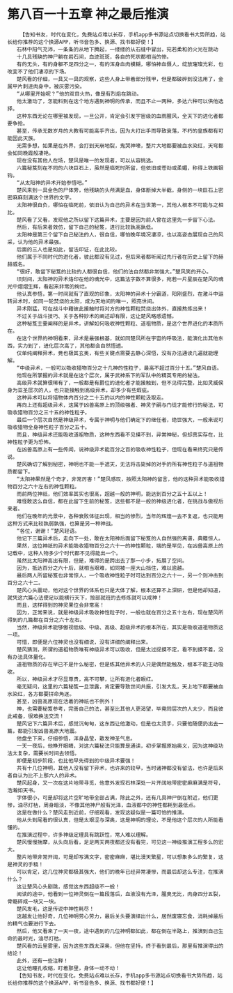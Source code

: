 # 第八百一十五章 神之最后推演
        【告知书友，时代在变化，免费站点难以长存，手机app多书源站点切换看书大势所趋，站长给你推荐的这个换源APP，听书音色多、换源、找书都好使！】
       石林中阳气充沛，一条条的从地下腾起，一缕缕的从石缝中冒出，宛若柔和的火光在跳动
       十几具残缺的神尸躺在岩石间，血迹斑斑，各自的死状都相当的惨。
       有的无头，有的身躯不足四分之一，有的浑身血肉模糊，哪怕神血慑人，绽放璀璨光彩，也改变不了他们凄凉的下场。
       楚风看的仔细，一具又一具的观察，这些人身上带着部分残甲，但是都破碎到没法用了，金属甲片刺进肉身中，被灰雾污染。
       “从哪里开始呢？”他的双目火热，像是有烈焰在跳动。
       他太激动了，怎能料到在这个地方遇到神明的传承，而且不止一两种，多达六种可以供他选择。
       这种东西无论在哪里被发现，一旦公开，肯定会引发宇宙级的血雨腥风，全天下的进化者都要争抢。
       甚至，传承无数岁月的大教有可能高手齐出，因为大打出手而导致衰落，不朽的皇族都有可能因此灭族。
       无需多想，如果是在外界，会打到天崩地裂，鬼哭神嚎，整片大地都要被血水染红，天穹都会如同晚霞般凄艳。
       现在没有其他人在场，楚风是唯一的发现者，可以从容挑选。
       六篇秘笈刻在不同的六块巨石上，虽然是临死时所留，但依旧或苍劲或柔媚，称得上铁画银钩。
       “从太阳神的异术开始参悟吧。”
       楚风来到一具金色的尸体旁，他残缺的头颅满是血，身体断掉大半截，身侧的一块巨石上密密麻麻刻满这个世界的文字。
       太阳神很自负，哪怕在临死前，依旧认为自己的异术在当世第一，其他人根本不可能与之相比。
       楚风看了又看，发现他之所以留下这篇异术，主要是因为前人曾在这里先一步留下心法。
       然后，有后来者效仿，留下自己的秘笈，进行比较孰高孰低。
       太阳神是第三个留下自己秘法的人，很自信，哪怕晚年境况凄凉，也以高姿态展现自己的风采，认为他的异术最强。
       后面的三人也是如此，留法印证，在此比较。
       他们属于不同时代的进化者，彼此都没有见过，但后来者都听闻过先行者在历史上留下的赫赫威名。
       “很好，敢留下秘笈的比较的人都很自信，他们的法自然都非常强大。”楚风笑的开心。
       顷刻间，太阳神的异术烙印在他的魂光中，这篇法字数不算很多，宛若一片星辰在楚风的魂光中熠熠生辉，看起来非常的绚烂。
       他认真参悟，第一时间就有了直观的印象，太阳神的异术十分霸道，阳刚盛烈，在激斗中运转异术时，如同一轮焚烧的太阳，成为天地间的唯一，照亮世间。
       异术刚猛，可在战斗中藉彼此接触时将对方的神性颗粒焚烧出体外，直接熬炼出来！
       不过关于战斗技巧、关于各种妙术的阐述却有限，这让楚风略感遗憾。
       这种秘笈主要阐释的是异术，讲解如何吸收神性颗粒、道祖物质，是这个世界进化的本质所在。
       在这个世界的神明看来，异术是最强根基，就如同楚风所在宇宙的呼吸法，能演化出其他东西，实力到了，进化层次高了，其他都会自然悟透。
       仅单纯阐释异术，竟也极其玄奥，有些关键点需要去静心深悟，没有办法通读几遍就能理解。
       “中级异术，一般可以吸收猎物百分之十几神的性粒子，最高不超过百分十五。”楚风自语。
       他现在所掌握的异术就是在这个层次，属于武神系下的军队中的精英专用的秘法。
       高级异术就算很稀有了，一般都是有爵位的进化者才能接触到，但不见得完整，比如灵威侯身为亚圣层次的人，也只能接触到高级异术，却多少有些瑕疵。
       这种异术可以将猎物体内百分之二十五的以内的神性颗粒汲取走。
       再向上还有超级异术，这属于凶兽高原上的顶级强者、神灵子嗣与门徒才能修行的秘法，可吸收猎物百分之三十五的神性粒子。
       最后一个层次自然是神级异术，专属于神明与他们确定下的继任者，绝世强大，一般来说可吸收猎物全身神性粒子百分之五十。
       而且，神级异术还能吸收道祖物质，这种东西看不见摸不到，异常神秘，但却真实存在，比神性粒子更为恐怖。
       在凶兽高原上有一些传闻，说神级异术能百分之百的吸收神性粒子，但现在看来终究只是传说。
       楚风确切了解到秘密，神明也不能一手遮天，无法将击毙掉的对手的所有神性粒子与道祖物质都留下。
       “太阳神果然是个奇才，非常厉害！”楚风感叹，按照太阳神的留言，他的这种异术能吸收猎物百分之六十左右的神性颗粒。
       而前两位神祇，他们效率其实也很高，超越一般的神明，能达到百分之五十五以上！
       难怪敢这么自信，都在此留下生前的秘笈，这些都不是一般的神级进化者，在挑战与傲视后来者。
       他们在晚年的光景中，各种衰败体征出现，相当的惨烈，当年的辉煌一去不复返，也只能用这种方式来比较孰弱孰强，也算是另一种神战。
       “各位，谢谢！”楚风轻语。
       他记下三篇异术后，走向下一处，敢在太阳神后面留下秘笈的人自然强的离谱，典籍惊人。
       果然，这位神祇的异术能吸收猎物百分之六十一的神性颗粒，端的是罕见，在凶兽高原上的记载中，这种人物多少个时代都不见得能出一个。
       虽然比太阳神高出有限，但是，难得的是跨出去了那一小步，拓展了空间。
       因为，抵达百分之六十后，就相当艰难，如同被一座大山挡住，难以逾越。
       最后两人所留秘笈也非常惊人，一个吸收神性粒子时可达到百分之六十一，另一个则冲击到百分之六十二。
       楚风心头震动，他对这个世界的体系也只是大体了解，根本还算不上深研，但是他却知道，就凭这六篇心法便足以能横行天下，按部就班的去修炼就可以成神！
       而且，这样得到的神灵果位会非常高！
       因为，正常来说，就是神级异术吸收神性粒子时，一般也就在百分之五十左右，现在楚风所得到的几篇都在百分之六十左右。
       当然，神级异术能够傲视低级、中级、高级、超级异术的根本所在，其实是吸收道祖物质这一项。
       可惜，即便是六位神灵也没有细说，没有详细的阐释出来。
       楚风猜测，所谓的道祖物质唯有神级异术可以吸收，但是太过捉摸不定，看不到摸不着，没有办法具体量化。
       道祖物质的存在早已不是什么秘密，但是练其他异术的人只是偶然能触及，根本不能主动吸收。
       所以，神级异术才尽显尊贵，高不可攀，让所有进化者眼红。
       毫无疑问，这里的六篇秘笈一旦泄露，肯定要导致世间共振，引发大乱，天上地下都要被血水染红，各方都要拼命角逐。
       甚至，凶兽高原现在活着的神祇也不例外！
       神，也需要秘笈参考，完善自己的法，甚至比其他人更渴望，毕竟同层次的人太少，而且彼此戒备，很难换法交流！
       楚风记下六篇异术后，感觉沉甸甸，这东西让他激动，但是也太烫手，只要他随便扔出去一篇，都能引发凶兽高原大地震。
       他盘坐下来，仔细参悟，浑身晶莹，散发神圣气息。
       一天一夜后，他睁开眼睛，对这六篇秘法只能算是通读，初步掌握原始奥义，因为这神级功法太复杂，需要长时间去领悟。
       即便是初步阶段，也比他早先得到的中级异术要强！
       共有十几位神明，其他人没有留下异术，也许来的较早，当时诸神都没有留法，也许是后来者自认为比不上那六人的异术。
       楚风起身，又一次在这片地带寻觅，他意外发现石林深处一片开阔地带密密麻麻满是符号，浩瀚如天书。
       字体很小，可是却将这片空旷地带全部占满，除此之外，还有几具神尸倒在附近，他们更惨，油尽灯枯，周身暗淡，不像其他神尸般有光泽，血液都中的神性都耗到最低点。
       这是在做什么？楚风走到近前，仔细观看，发现这疑似是一篇可怕的推演。
       他从头到尾看的很认真，但是太艰涩与深奥，这是神明的理论，不是他这个层次的人所能看懂的。
       在推演过程中，许多神级定理具有跳跃性，常人难以理解。
       楚风慢慢揣摩，从头向后看，足足两天两夜都还没有看完，可见这一神级推演工程多么的宏大。
       整片地带非常开阔，可是却写满文字，密密麻麻，堪比漫天繁星，可以想象多么的繁复，这是神灵的手稿！
       可以肯定，这几位神灵都极其强大，他们的晚年已经异常凄惨，而最后却这么专注，在推演什么？
       这让楚风心头剧跳，感觉这东西超级不一般！
       阅读的途中，他看到一位神灵倒在一篇段落后，血液没有光泽，腥臭无比，肉身四分五裂，骨骼碎成一块又一块。
       楚风发毛，这是传说中神性耗尽！
       这越发让他好奇，几位神明劳心劳力，最后关头要演绎出什么，居然废寝忘食，消耗掉最后的精气也要进行下去。
       然后，他又看来了一天一夜，途中遇到的几位神明都如此，都在倒在半路上，推演到自己生命的最时光，油尽灯枯。
       楚风看的云里雾里，因为这些东西太深奥，但他在坚持，终于看到最后，那里有推演得出的结论！
       此外，还有一些注释！
       这让他瞳孔收缩，盯着那里，身体一动不动！
       【告知书友，时代在变化，免费站点难以长存，手机app多书源站点切换看书大势所趋，站长给你推荐的这个换源APP，听书音色多、换源、找书都好使！】